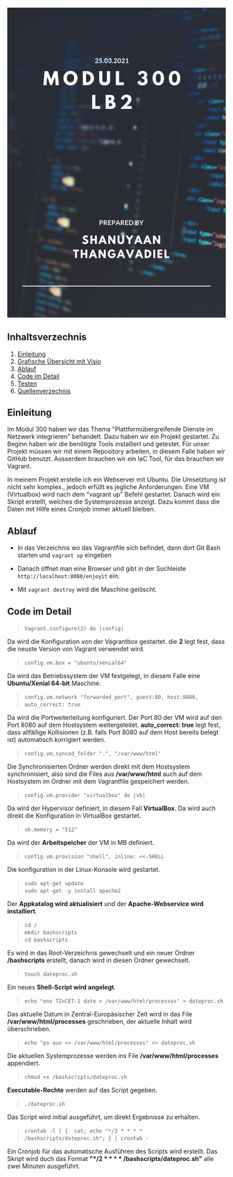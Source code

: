 ![Titelblatt_M300](images/M300_Titelblatt.png)

## Inhaltsverzechnis
1. [Einleitung](#Einleitung)
2. [Grafische Übersicht mit Visio](#Visio)
3. [Ablauf](#Ablauf)
4. [Code im Detail](#Code)
5. [Testen](#testen)
6. [Quellenverzechnis](#Quellen)

## Einleitung <a name="Einleitung"></a>

Im Modul 300 haben wir das Thema "Plattformübergreifende Dienste im Netzwerk integrieren" behandelt. Dazu haben wir ein Projekt gestartet. Zu Beginn haben wir die benötigte Tools installiert und getestet. Für unser Projekt müssen wir mit einem Repository arbeiten, in diesem Falle haben wir GitHub benutzt. Ausserdem brauchen wir ein IaC Tool, für das brauchen wir Vagrant.

In meinem Projekt erstelle ich ein Webserver mit Ubuntu. Die Umsetztung ist nicht sehr komplex., jedoch erfüllt es jegliche Anforderungen. Eine VM (Virtualbox) wird nach dem "vagrant up" Befehl gestartet. Danach wird ein Skript erstellt, welches die Systemprozesse anzeigt. Dazu kommt dass die Daten mit Hilfe eines Cronjob immer aktuell bleiben.

## Ablauf <a name="Ablauf"></a>

- In das Verzeichnis wo das Vagrantfile sich befindet, dann dort Git Bash starten und `vagrant up` eingeben

- Danach öffnet man eine Browser und gibt in der Suchleiste `http://localhost:8080/enjoyit` ein. 

- Mit `vagrant destroy` wird die Maschine gelöscht.

## Code im Detail <a name="Code"></a>
>`Vagrant.configure(2) do |config|`  

Da wird die Konfiguration von der Vagrantbox gestartet. die **2** legt fest, dass die neuste Version von Vagrant verwendet wird.

>`config.vm.box = "ubuntu/xenial64"`  

Da wird das Betriebssystem der VM festgelegt, in diesem Falle eine **Ubuntu/Xenial 64-bit** Maschine.

>`config.vm.network "forwarded_port", guest:80, host:8080, auto_correct: true`  

Da wird die Portweiterleitung konfiguriert. Der Port 80 der VM wird auf den Port 8080 auf dem Hostsystem weitergeleitet. **auto_correct: true** legt fest, dass allfällige Kollisionen (z.B. falls Port 8080 auf dem Host bereits belegt ist) automatisch korrigiert werden.

>`config.vm.synced_folder ".", "/var/www/html"`  

Die Synchronisierten Ordner werden direkt mit dem Hostsystem synchronisiert, also sind die Files aus **/var/www/html** auch auf dem Hostsystem im Ordner mit dem Vagrantfile gespeichert werden.

>`config.vm.provider "virtualbox" do |vb|`  

Da wird der Hypervisor definiert, in diesem Fall **VirtualBox**. Da wird auch direkt die Konfiguration in VirtualBox gestartet.

>`vb.memory = "512"`  

Da wird der **Arbeitspeicher** der VM in MB definiert.

>`config.vm.provision "shell", inline: <<-SHELL`  

Die konfiguration in der Linux-Konsole wird gestartet.

>`sudo apt-get update`  
>`sudo apt-get -y install apache2`  

Der **Appkatalog wird aktualisiert** und der **Apache-Webservice wird installiert**.

>`cd /`  
>`mkdir bashscripts`  
>`cd bashscripts`  

Es wird in das Root-Verzeichnis gewechselt und ein neuer Ordner **/bashscripts** erstellt, danach wird in diesen Ordner gewechselt.

>`touch dateproc.sh`  

Ein neues **Shell-Script wird angelegt**.

>`echo "env TZ=CET-1 date > /var/www/html/processes" > dateproc.sh`  

Das aktuelle Datum in Zentral-Europäsischer Zeit wird in das File **/var/www/html/processes** geschrieben, der aktuelle Inhalt wird überschrieben.

>`echo "ps aux >> /var/www/html/processes" >> dateproc.sh`  

Die aktuellen Systemprozesse werden ins File **/var/www/html/processes** appendiert.

>`chmod +x /bashscripts/dateproc.sh`  

**Executable-Rechte** werden auf das Script gegeben.

>`./dateproc.sh`  

Das Script wird initial ausgeführt, um direkt Ergebnisse zu erhalten.

>`crontab -l | {  cat; echo "*/2 * * * * /bashscripts/dateproc.sh"; } | crontab -`  

Ein Cronjob für das automatische Ausführen des Scripts wird erstellt. Das Skript wird duch das Format **"*/2 * * * * /bashscripts/dateproc.sh"** alle zwei Minuten ausgeführt.
